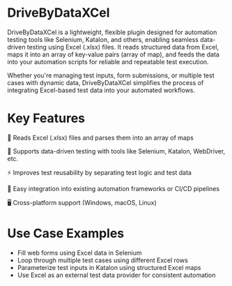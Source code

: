 # DriveByDataXCel
DriveByDataXCel is a lightweight, flexible plugin designed for automation testing tools like Selenium, Katalon, and others, enabling seamless data-driven testing using Excel (.xlsx) files. It reads structured data from Excel, maps it into an array of key-value pairs (array of map), and feeds the data into your automation scripts for reliable and repeatable test execution.

Whether you're managing test inputs, form submissions, or multiple test cases with dynamic data, DriveByDataXCel simplifies the process of integrating Excel-based test data into your automated workflows.

# Key Features
📄 Reads Excel (.xlsx) files and parses them into an array of maps

🔄 Supports data-driven testing with tools like Selenium, Katalon, WebDriver, etc.

⚡ Improves test reusability by separating test logic and test data

🔌 Easy integration into existing automation frameworks or CI/CD pipelines

🖥️ Cross-platform support (Windows, macOS, Linux)

# Use Case Examples
- Fill web forms using Excel data in Selenium
- Loop through multiple test cases using different Excel rows
- Parameterize test inputs in Katalon using structured Excel maps
- Use Excel as an external test data provider for consistent automation
